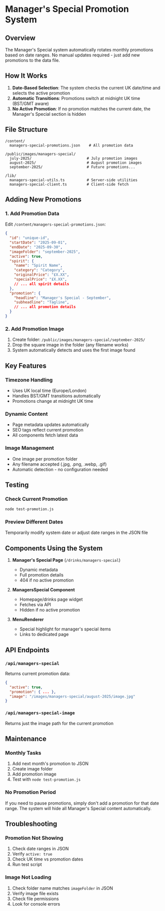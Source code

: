 # Manager's Special Promotion System

## Overview
The Manager's Special system automatically rotates monthly promotions based on date ranges. No manual updates required - just add new promotions to the data file.

## How It Works

1. **Date-Based Selection**: The system checks the current UK date/time and selects the active promotion
2. **Automatic Transitions**: Promotions switch at midnight UK time (BST/GMT aware)
3. **No Active Promotion**: If no promotion matches the current date, the Manager's Special section is hidden

## File Structure

```
/content/
  managers-special-promotions.json    # All promotion data
  
/public/images/managers-special/
  july-2025/                         # July promotion images
  august-2025/                       # August promotion images
  september-2025/                    # Future promotions...
  
/lib/
  managers-special-utils.ts          # Server-side utilities
  managers-special-client.ts         # Client-side fetch
```

## Adding New Promotions

### 1. Add Promotion Data
Edit `/content/managers-special-promotions.json`:

```json
{
  "id": "unique-id",
  "startDate": "2025-09-01",
  "endDate": "2025-09-30",
  "imageFolder": "september-2025",
  "active": true,
  "spirit": {
    "name": "Spirit Name",
    "category": "Category",
    "originalPrice": "£X.XX",
    "specialPrice": "£X.XX",
    // ... all spirit details
  },
  "promotion": {
    "headline": "Manager's Special - September",
    "subheadline": "Tagline",
    // ... all promotion details
  }
}
```

### 2. Add Promotion Image
1. Create folder: `/public/images/managers-special/september-2025/`
2. Drop the square image in the folder (any filename works)
3. System automatically detects and uses the first image found

## Key Features

### Timezone Handling
- Uses UK local time (Europe/London)
- Handles BST/GMT transitions automatically
- Promotions change at midnight UK time

### Dynamic Content
- Page metadata updates automatically
- SEO tags reflect current promotion
- All components fetch latest data

### Image Management
- One image per promotion folder
- Any filename accepted (.jpg, .png, .webp, .gif)
- Automatic detection - no configuration needed

## Testing

### Check Current Promotion
```bash
node test-promotion.js
```

### Preview Different Dates
Temporarily modify system date or adjust date ranges in the JSON file

## Components Using the System

1. **Manager's Special Page** (`/drinks/managers-special`)
   - Dynamic metadata
   - Full promotion details
   - 404 if no active promotion

2. **ManagersSpecial Component**
   - Homepage/drinks page widget
   - Fetches via API
   - Hidden if no active promotion

3. **MenuRenderer**
   - Special highlight for manager's special items
   - Links to dedicated page

## API Endpoints

### `/api/managers-special`
Returns current promotion data:
```json
{
  "active": true,
  "promotion": { ... },
  "image": "/images/managers-special/august-2025/image.jpg"
}
```

### `/api/managers-special-image`
Returns just the image path for the current promotion

## Maintenance

### Monthly Tasks
1. Add next month's promotion to JSON
2. Create image folder
3. Add promotion image
4. Test with `node test-promotion.js`

### No Promotion Period
If you need to pause promotions, simply don't add a promotion for that date range. The system will hide all Manager's Special content automatically.

## Troubleshooting

### Promotion Not Showing
1. Check date ranges in JSON
2. Verify `active: true`
3. Check UK time vs promotion dates
4. Run test script

### Image Not Loading
1. Check folder name matches `imageFolder` in JSON
2. Verify image file exists
3. Check file permissions
4. Look for console errors